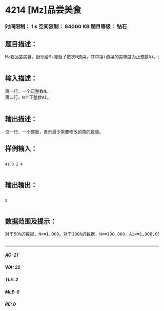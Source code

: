 # 4214 [Mz]品尝美食   
### 时间限制： 1 s     空间限制： 64000 KB     题目等级： 钻石  
## 题目描述：  

<pre>
Mz要品尝美食，厨师给Mz准备了依次N道菜，其中第i道菜的美味度为正整数Ai。这时，Mz表明他希望这N道菜的美味度递增，厨师不能改变菜的顺序，只能修改一些菜的美味度使得Mz满意，修改后的美味度仍应该是正整数。厨师想知道他至少要修改几道菜。  

</pre>
  
  
## 输入描述：  

<pre>
第一行，一个正整数N。  
第二行，N个正整数Ai。  

</pre>
  
  
## 输出描述：  

<pre>
仅一行，一个整数，表示最少需要修改的菜的数量。
</pre>
  
  
## 样例输入：  

<pre><code>
41 3 2 4  

</code></pre>
  
  
## 输出输出：  

<pre><code>
2  

</code></pre>
  
  
## 数据范围及提示：  

<pre>
对于50%的数据，N<=1,000。对于100%的数据，N<=100,000，Ai<=1,000,000,000。  

</pre>
  
  
***  

##### AC: 21  
##### WA: 22  
##### TLE: 2  
##### MLE: 0  
##### RE: 0  
